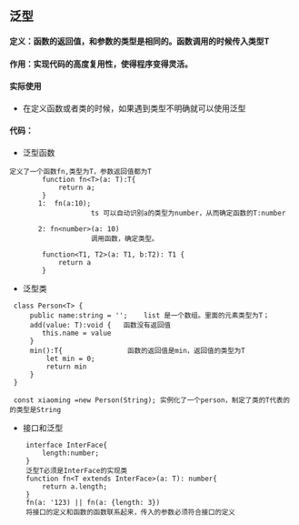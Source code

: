## 泛型
#### 定义：函数的返回值，和参数的类型是相同的。函数调用的时候传入类型T
#### 作用：实现代码的高度复用性，使得程序变得灵活。

#### 实际使用
* 在定义函数或者类的时候，如果遇到类型不明确就可以使用泛型
#### 代码：
* 泛型函数
```
定义了一个函数fn,类型为T，参数返回值都为T
        function fn<T>(a: T):T{ 
            return a;
        }
       1:  fn(a:10); 
                    ts 可以自动识别a的类型为number，从而确定函数的T:number
               
       2: fn<number>(a: 10)
                    调用函数，确定类型。
    
        function<T1, T2>(a: T1, b:T2): T1 {
            return a
        }
```
* 泛型类
```
 class Person<T> {
     public name:string = '';    list 是一个数组。里面的元素类型为T；
     add(value: T):void {   函数没有返回值
        this.name = value
     }
     min():T{                函数的返回值是min，返回值的类型为T
         let min = 0;
         return min
     }
 }

 const xiaoming =new Person(String); 实例化了一个person，制定了类的T代表的的类型是String

```
* 接口和泛型
```
    interface InterFace{
        length:number;
    }
    泛型T必须是InterFace的实现类
    function fn<T extends InterFace>(a: T): number{
        return a.length;
    }
    fn(a: '123) || fn(a: {length: 3})
    将接口的定义和函数的函数联系起来，传入的参数必须符合接口的定义
```